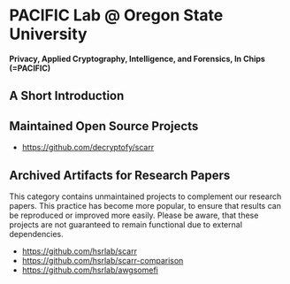 # PACIFIC Lab @ Oregon State University

**Privacy, Applied Cryptography, Intelligence, and Forensics, In Chips (=PACIFIC)**

## A Short Introduction

## Maintained Open Source Projects

* https://github.com/decryptofy/scarr

## Archived Artifacts for Research Papers

This category contains unmaintained projects to complement our research papers. This practice has become more popular, to ensure that results can be reproduced or improved more easily. Please be aware, that these projects are not guaranteed to remain functional due to external dependencies.

* https://github.com/hsrlab/scarr
* https://github.com/hsrlab/scarr-comparison
* https://github.com/hsrlab/awgsomefi

<!--

## Hi there 👋

**Here are some ideas to get you started:**

🙋‍♀️ A short introduction - what is your organization all about?
🌈 Contribution guidelines - how can the community get involved?
👩‍💻 Useful resources - where can the community find your docs? Is there anything else the community should know?
🍿 Fun facts - what does your team eat for breakfast?
🧙 Remember, you can do mighty things with the power of [Markdown](https://docs.github.com/github/writing-on-github/getting-started-with-writing-and-formatting-on-github/basic-writing-and-formatting-syntax)
-->

